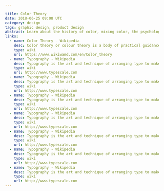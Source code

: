 ```yaml
---

title: Color Theory
date: 2018-06-25 09:08 UTC
category: design
tags: graphic design, product design
abstract: Learn about the history of color, mixing color, the psychology of color, and application of color.
links:
  - name: Color Theory - Wikipedia
    desc: Color theory or colour theory is a body of practical guidance to color mixing and the visual effects of a specific color combination.
    type: wiki
    url: https://www.wikiwand.com/en/Color_theory
  - name: Typography - Wikipedia
    desc: Typography is the art and technique of arranging type to make written language legible, readable, and appealing when displayed.
    type: wiki
    url: http://www.typescale.com
  - name: Typography - Wikipedia
    desc: Typography is the art and technique of arranging type to make written language legible, readable, and appealing when displayed.
    type: wiki
    url: http://www.typescale.com
  - name: Typography - Wikipedia
    desc: Typography is the art and technique of arranging type to make written language legible, readable, and appealing when displayed.
    type: wiki
    url: http://www.typescale.com
  - name: Typography - Wikipedia
    desc: Typography is the art and technique of arranging type to make written language legible, readable, and appealing when displayed.
    type: wiki
    url: http://www.typescale.com
  - name: Typography - Wikipedia
    desc: Typography is the art and technique of arranging type to make written language legible, readable, and appealing when displayed.
    type: wiki
    url: http://www.typescale.com
  - name: Typography - Wikipedia
    desc: Typography is the art and technique of arranging type to make written language legible, readable, and appealing when displayed.
    type: wiki
    url: http://www.typescale.com
  - name: Typography - Wikipedia
    desc: Typography is the art and technique of arranging type to make written language legible, readable, and appealing when displayed.
    type: wiki
    url: http://www.typescale.com
---
```

